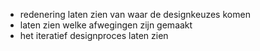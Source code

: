 - redenering laten zien van waar de designkeuzes komen
- laten zien welke afwegingen zijn gemaakt
- het iteratief designproces laten zien